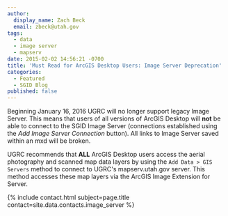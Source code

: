 ```yaml
---
author:
  display_name: Zach Beck
  email: zbeck@utah.gov
tags:
  - data
  - image server
  - mapserv
date: 2015-02-02 14:56:21 -0700
title: 'Must Read for ArcGIS Desktop Users: Image Server Deprecation'
categories:
  - Featured
  - SGID Blog
published: false
---
```

<p>Beginning January 16, 2016 UGRC will no longer support legacy Image Server. This means that users of all versions of ArcGIS Desktop will <strong>not</strong> be able to connect to the SGID Image Server (connections established using the <em>Add Image Server Connection</em> button). All links to Image Server saved within an mxd will be broken. </p>
<p>UGRC recommends that <strong>ALL</strong> ArcGIS Desktop users access the aerial photography and scanned map data layers by using the <code>Add Data > GIS Servers</code> method to connect to UGRC's mapserv.utah.gov server. This method accesses these map layers via the ArcGIS Image Extension for Server.

<p>{% include contact.html subject=page.title contact=site.data.contacts.image_server %}</p>
